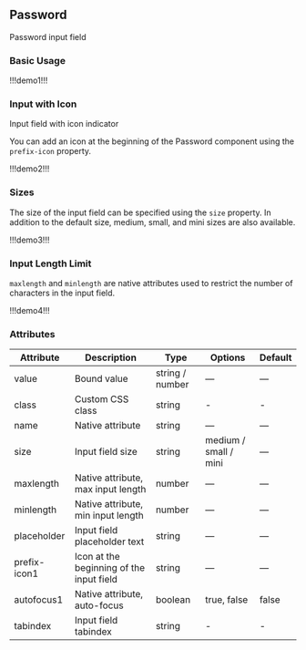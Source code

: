 ## Password  

Password input field  

### Basic Usage  

!!!demo1!!!  

### Input with Icon  

Input field with icon indicator  

You can add an icon at the beginning of the Password component using the `prefix-icon` property.  

!!!demo2!!!  

### Sizes  

The size of the input field can be specified using the `size` property. In addition to the default size, medium, small, and mini sizes are also available.  

!!!demo3!!!  

### Input Length Limit  

`maxlength` and `minlength` are native attributes used to restrict the number of characters in the input field.  

!!!demo4!!!  

### Attributes  

| Attribute     | Description                  | Type            | Options               | Default |  
| ------------ | ---------------------------- | --------------- | --------------------- | ------- |  
| value        | Bound value                  | string / number | —                     | —       |  
| class        | Custom CSS class             | string          | -                     | -       |  
| name         | Native attribute             | string          | —                     | —       |  
| size         | Input field size             | string          | medium / small / mini | —       |  
| maxlength    | Native attribute, max input length | number          | —                     | —       |  
| minlength    | Native attribute, min input length | number          | —                     | —       |  
| placeholder  | Input field placeholder text | string          | —                     | —       |  
| prefix-icon1 | Icon at the beginning of the input field | string          | —                     | —       |  
| autofocus1   | Native attribute, auto-focus | boolean         | true, false           | false   |  
| tabindex     | Input field tabindex         | string          | -                     | -       |